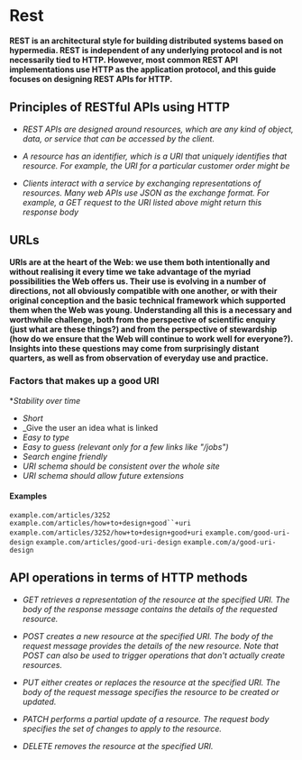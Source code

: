 # Rest

**REST is an architectural style for building distributed systems based on hypermedia. REST is independent of any underlying protocol and is not necessarily tied to HTTP. However, most common REST API implementations use HTTP as the application protocol, and this guide focuses on designing REST APIs for HTTP.**

## Principles of RESTful APIs using HTTP

* _REST APIs are designed around resources, which are any kind of object, data, or service that can be accessed by the client._

* _A resource has an identifier, which is a URI that uniquely identifies that resource. For example, the URI for a particular customer order might be_

* _Clients interact with a service by exchanging representations of resources. Many web APIs use JSON as the exchange format. For example, a GET request to the URI listed above might return this response body_

## URLs

**URIs are at the heart of the Web: we use them both intentionally and without realising it every time we take advantage of the myriad possibilities the Web offers us. Their use is evolving in a number of directions, not all obviously compatible with one another, or with their original conception and the basic technical framework which supported them when the Web was young. Understanding all this is a necessary and worthwhile challenge, both from the perspective of scientific enquiry (just what are these things?) and from the perspective of stewardship (how do we ensure that the Web will continue to work well for everyone?). Insights into these questions may come from surprisingly distant quarters, as well as from observation of everyday use and practice.**

### Factors that makes up a good URI

*_Stability over time_

* _Short_
* _Give the user an idea what is linked
* _Easy to type_
* _Easy to guess (relevant only for a few links like "/jobs")_
* _Search engine friendly_
* _URI schema should be consistent over the whole site_
* _URI schema should allow future extensions_


#### **Examples**

`example.com/articles/3252`
`example.com/articles/how+to+design+good``+uri`
`example.com/articles/3252/how+to+design+good+uri`
`example.com/good-uri-design`
`example.com/articles/good-uri-design`
`example.com/a/good-uri-design`

## API operations in terms of HTTP methods

* _GET retrieves a representation of the resource at the specified URI. The body of the response message contains the details of the requested resource._

* _POST creates a new resource at the specified URI. The body of the request message provides the details of the new resource. Note that POST can also be used to trigger operations that don't actually create resources._

* _PUT either creates or replaces the resource at the specified URI. The body of the request message specifies the resource to be created or updated._

* _PATCH performs a partial update of a resource. The request body specifies the set of changes to apply to the resource._

* _DELETE removes the resource at the specified URI._

